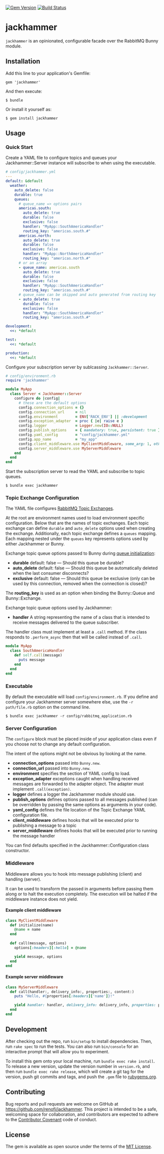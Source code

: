 [![Gem Version](https://badge.fury.io/rb/jackhammer.svg)](https://rubygems.org/gems/jackhammer)
[![Build Status](https://travis-ci.org/RenoFi/jackhammer.svg?branch=master)](https://travis-ci.org/RenoFi/jackhammer)

# jackhammer

`jackhammer` is an opinionated, configurable facade over the RabbitMQ Bunny
module.

## Installation

Add this line to your application's Gemfile:

    gem 'jackhammer'

And then execute:

    $ bundle

Or install it yourself as:

    $ gem install jackhammer

## Usage

### Quick Start

Create a YAML file to configure topics and queues your Jackhammer::Server instance
will subscribe to when using the executable.

```yaml
# config/jackhammer.yml
---
default: &default
  weather:
    auto_delete: false
    durable: true
    queues:
      # queue_name => options pairs
      americas.south:
        auto_delete: true
        durable: false
        exclusive: false
        handler: "MyApp::SouthAmericaHandler"
        routing_key: "americas.south.#"
      americas.north:
        auto_delete: true
        durable: false
        exclusive: false
        handler: "MyApp::NorthAmericaHandler"
        routing_key: "americas.north.#"
      # or an array
      - queue_name: americas.south
        auto_delete: true
        durable: false
        exclusive: false
        handler: "MyApp::SouthAmericaHandler"
        routing_key: "americas.south.#"
      # queue_name can be skipped and auto generated from routing key
      - auto_delete: true
        durable: false
        exclusive: false
        handler: "MyApp::SouthAmericaHandler"
        routing_key: "americas.south.#"

development:
  <<: *default

test:
  <<: *default

production:
  <<: *default
```

Configure your subscription server by sublcassing `Jackhammer::Server`.

```ruby
# config/environment.rb
require 'jackhammer'

module MyApp
  class Server < Jackhammer::Server
    configure do |config|
      # these are the default options
      config.connection_options = {}
      config.connection_url     = nil
      config.environment        = ENV['RACK_ENV'] || :development
      config.exception_adapter  = proc { |e| raise e }
      config.logger             = Logger.new(IO::NULL)
      config.publish_options    = { mandatory: true, persistent: true }
      config.yaml_config        = "config/jackhammer.yml"
      config.app_name           = "my_app"
      config.client_middleware.use MyClientMiddleware, some_arg: 1, other_arg: 2
      config.server_middleware.use MyServerMiddleware
    end
  end
end
```

Start the subscription server to read the YAML and subscribe to topic queues.

    $ bundle exec jackhammer

### Topic Exchange Configuration

The YAML file configures [RabbitMQ Topic Exchanges](https://www.rabbitmq.com/tutorials/amqp-concepts.html#exchange-topic).

At the root are environment names used to load environment specific
configuration. Below that are the names of topic exchanges.  Each topic exchange
can define `durable` and `auto_delete` options used when creating the exchange.
Additionally, each topic exchange defines a `queues` mapping.  Each mapping
nested under the `queues` key represents options used by either Jackhammer or
Bunny.

Exchange topic queue options passed to Bunny during [queue initialization](http://reference.rubybunny.info/Bunny/Queue.html#initialize-instance_method):

- **durable** default: false — Should this queue be durable?
- **auto_delete** default: false — Should this queue be automatically deleted when the last consumer disconnects?
- **exclusive** default: false — Should this queue be exclusive (only can be used by this connection, removed when the connection is closed)?

The **routing_key** is used as an option when binding the Bunny::Queue and
Bunny::Exchange.

Exchange topic queue options used by Jackhammer:

- **handler** A string representing the name of a class that is intended to
  receive messages delivered to the queue subscriber.

The handler class must implement at least a `.call` method. If the class
responds to `.perform_async` then that will be called instead of `.call`.

```ruby
module MyApp
  class SouthAmericaHandler
    def self.call(message)
      puts message
    end
  end
end
```

### Executable

By default the executable will load `config/environment.rb`. If you define
and configure your Jackhammer server somewhere else, use the `-r path/file.rb`
option on the command line.

    $ bundle exec jackhammer -r config/rabbitmq_application.rb

### Server  Configuration

The `configure` block must be placed inside of your application class even if
you choose not to change any default configuration.

The intent of the options might not be obvious by looking at the name.
- **connection_options** passed into `Bunny.new`.
- **connection_url** passed into `Bunny.new`.
- **environment** specifies the section of YAML config to load.
- **exception_adapter** exceptions caught when handling received messages are
  forwarded to the adapter object. The adapter must implement
  `.call(exception)`.
- **logger** defines a logger the Jackhammer module should use.
- **publish_options** defines options passed to all messages published (can be
  overridden by passing the same options as arguments in your code).
- **yaml_config** defines the file location of the Topic Exchange YAML
  configuration file.
- **client_middleware** defines hooks that will be executed prior to publishing a message to a topic
- **server_middleware** defines hooks that will be executed prior to running the message handler

You can find defaults specified in the Jackhammer::Configuration class
constructor.

### Middleware

Middleware allows you to hook into message publishing (client) and handling (server).

It can be used to transform the passed in arguments before passing them along or to halt the execution completely.
The execution will be halted if the middleware instance does not yield.

#### Example client middleware

```ruby
class MyClientMiddleware
  def initialize(name)
    @name = name
  end
  
  def call(message, options)
    options[:headers][:hello] = @name

    yield message, options
  end
end
```

#### Example server middleware

```ruby
class MyServerMiddleware
  def call(handler:, delivery_info:, properties:, content:)
    puts "Hello, #{properties[:headers]['name']}!"

    yield handler: handler, delivery_info: delivery_info, properties: properties, content: content
  end
end
```

## Development

After checking out the repo, run `bin/setup` to install dependencies. Then, run `rake spec` to run the tests. You can also run `bin/console` for an interactive prompt that will allow you to experiment.

To install this gem onto your local machine, run `bundle exec rake install`. To release a new version, update the version number in `version.rb`, and then run `bundle exec rake release`, which will create a git tag for the version, push git commits and tags, and push the `.gem` file to [rubygems.org](https://rubygems.org).

## Contributing

Bug reports and pull requests are welcome on GitHub at https://github.com/renofi/jackhammer. This project is intended to be a safe, welcoming space for collaboration, and contributors are expected to adhere to the [Contributor Covenant](http://contributor-covenant.org) code of conduct.

## License

The gem is available as open source under the terms of the [MIT License](https://opensource.org/licenses/MIT).

